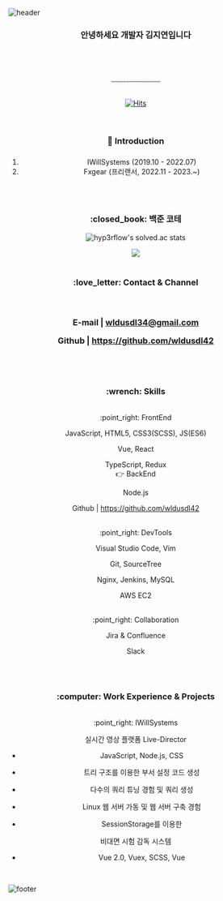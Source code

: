 ![header](https://capsule-render.vercel.app/api?type=waving&&color=gradient&height=100&section=header&fontSize=90)
<div align = "center">
<h3>안녕하세요 개발자 김지연입니다</h3>
<br/><br/>

﹏﹏﹏﹏﹏﹏﹏
<br/><br/>

[![Hits](https://hits.seeyoufarm.com/api/count/incr/badge.svg?url=https%3A%2F%2Fgithub.com%2Fwldusdl42&count_bg=%23FFD5D5&title_bg=%23FF7575&icon=&icon_color=%23E7E7E7&title=VISIT&edge_flat=false)](https://hits.seeyoufarm.com)
<br/><br/>

# <h3>:raising_hand: Introduction<h3>
1. IWillSystems (2019.10 - 2022.07)
2. Fxgear (프리랜서, 2022.11 - 2023.~)

<br/><br/>

<h3>:closed_book: 백준 코테</h3>

![hyp3rflow's solved.ac stats](https://github-readme-solvedac.hyp3rflow.vercel.app/api/?handle=wldusdl42)

 <img src="http://mazandi.herokuapp.com/api?handle=wldusdl42&theme=warm"/>
<br/><br/>

<h3>:love_letter: Contact & Channel<h3>
<br/>

E-mail | wldusdl34@gmail.com

Github | https://github.com/wldusdl42

<br/><br/>

<h3>:wrench: Skills</h3>
<br/>
:point_right: FrontEnd

JavaScript, HTML5, CSS3(SCSS), JS(ES6)

Vue, React

TypeScript, Redux
<br/>
:point_right: BackEnd

Node.js 

Github | https://github.com/wldusdl42

<br/>
:point_right: DevTools

Visual Studio Code, Vim 

Git, SourceTree

Nginx, Jenkins, MySQL

AWS EC2

<br/>
:point_right: Collaboration

Jira & Confluence 

Slack

<br/><br/>
<h3>:computer: Work Experience & Projects</h3>

<br/>
:point_right: IWillSystems

실시간 영상 플랫폼 Live-Director

- JavaScript, Node.js, CSS

- 트리 구조를 이용한 부서 설정 코드 생성

- 다수의 쿼리 튜닝 경험 및 쿼리 생성

- Linux 웹 서버 가동 및 웹 서버 구축 경험

- SessionStorage를 이용한 

비대면 시험 감독 시스템

- Vue 2.0, Vuex, SCSS, Vue


</div>

<br/>

![footer](https://capsule-render.vercel.app/api?type=waving&&color=gradient&height=100&section=footer&fontSize=90)